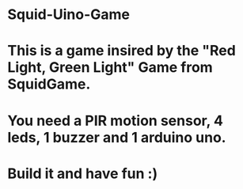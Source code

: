 # Squid-Uino-Game
# This is a game insired by the "Red Light, Green Light" Game from SquidGame.
# You need a PIR motion sensor, 4 leds, 1 buzzer and 1 arduino uno. 
# Build it and have fun :)
